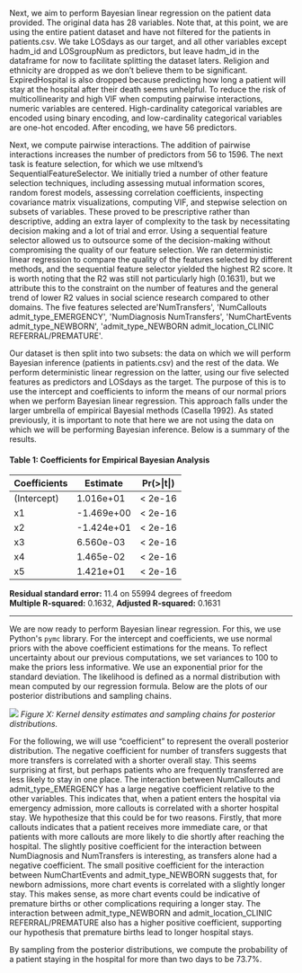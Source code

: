 Next, we aim to perform Bayesian linear regression on the patient data provided. The original data has 28 variables. Note that, at this point, we are using the entire patient dataset and have not filtered for the patients in patients.csv. We take LOSdays as our target, and all other variables except hadm_id and LOSgroupNum as predictors, but leave hadm_id in the dataframe for now to facilitate splitting the dataset laters. Religion and ethnicity are dropped as we don’t believe them to be significant. ExpiredHospital is also dropped because predicting how long a patient will stay at the hospital after their death seems unhelpful. To reduce the risk of multicollinearity and high VIF when computing pairwise interactions, numeric variables are centered. High-cardinality categorical variables are encoded using binary encoding, and low-cardinality categorical variables are one-hot encoded. After encoding, we have 56 predictors.

Next, we compute pairwise interactions. The addition of pairwise interactions increases the number of predictors from 56 to 1596. The next task is feature selection, for which we use mltxend’s SequentialFeatureSelector. We initially tried a number of other feature selection techniques, including assessing mutual information scores, random forest models, assessing correlation coefficients, inspecting covariance matrix visualizations, computing VIF, and stepwise selection on subsets of variables. These proved to be prescriptive rather than descriptive, adding an extra layer of complexity to the task by necessitating decision making and a lot of trial and error. Using a sequential feature selector allowed us to outsource some of the decision-making without compromising the quality of our feature selection. We ran deterministic linear regression to compare the quality of the features selected by different methods, and the sequential feature selector yielded the highest R2 score. It is worth noting that the R2 was still not particularly high (0.1631), but we attribute this to the constraint on the number of features and the general trend of lower R2 values in social science research compared to other domains. The five features selected are'NumTransfers', 'NumCallouts admit_type_EMERGENCY', 'NumDiagnosis NumTransfers', 'NumChartEvents admit_type_NEWBORN', 'admit_type_NEWBORN admit_location_CLINIC REFERRAL/PREMATURE'.

Our dataset is then split into two subsets: the data on which we will perform Bayesian inference (patients in patients.csv) and the rest of the data. We perform deterministic linear regression on the latter, using our five selected features as predictors and LOSdays as the target. The purpose of this is to use the intercept and coefficients to inform the means of our normal priors when we perform Bayesian linear regression. This approach falls under the larger umbrella of empirical Bayesial methods (Casella 1992). As stated previously, it is important to note that here we are not using the data on which we will be performing Bayesian inference. Below is a summary of the results.

#### Table 1: Coefficients for Empirical Bayesian Analysis


| Coefficients | Estimate    | Pr(>\|t\|) |
|--------------|-------------|------------|
| (Intercept)  | 1.016e+01   | < 2e-16    |
| x1           | -1.469e+00  | < 2e-16    |
| x2           | -1.424e+01  | < 2e-16    |
| x3           | 6.560e-03   | < 2e-16    |
| x4           | 1.465e-02   | < 2e-16    |
| x5           | 1.421e+01   | < 2e-16    |

**Residual standard error:** 11.4 on 55994 degrees of freedom  
**Multiple R-squared:** 0.1632, **Adjusted R-squared:** 0.1631 

--- 
&NewLine;

We are now ready to perform Bayesian linear regression. For this, we use Python's `pymc` library. For the intercept and coefficients, we use normal priors with the above coefficient estimations for the means. To reflect uncertainty about our previous computations, we set variances to 100 to make the priors less informative. We use an exponential prior for the standard deviation. The likelihood is defined as a normal distribution with mean computed by our regression formula. Below are the plots of our posterior distributions and sampling chains.

![ ]("trace_plot.png")
*Figure X: Kernel density estimates and sampling chains for posterior distributions.*

For the following, we will use “coefficient” to represent the overall posterior distribution. The negative coefficient for number of transfers suggests that more transfers is correlated with a shorter overall stay. This seems surprising at first, but perhaps patients who are frequently transferred are less likely to stay in one place. The interaction between NumCallouts and admit_type_EMERGENCY has a large negative coefficient relative to the other variables. This indicates that, when a patient enters the hospital via emergency admission, more callouts is correlated with a shorter hospital stay. We hypothesize that this could be for two reasons. Firstly, that more callouts indicates that a patient receives more immediate care, or that patients with more callouts are more likely to die shortly after reaching the hospital. The slightly positive coefficient for the interaction between NumDiagnosis and NumTransfers is interesting, as transfers alone had a negative coefficient. The small positive coefficient for the interaction between NumChartEvents and admit_type_NEWBORN suggests that, for newborn admissions, more chart events is correlated with a slightly longer stay. This makes sense, as more chart events could be indicative of premature births or other complications requiring a longer stay. The interaction between admit_type_NEWBORN and admit_location_CLINIC REFERRAL/PREMATURE also has a higher positive coefficient, supporting our hypothesis that premature births lead to longer hospital stays.

By sampling from the posterior distributions, we compute the probability of a patient staying in the hospital for more than two days to be 73.7%.  



